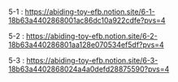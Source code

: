 5-1 : https://abiding-toy-efb.notion.site/6-1-18b63a4402868001ac86dc10a922cdfe?pvs=4  

5-2 : https://abiding-toy-efb.notion.site/6-2-18b63a440286801aa128e070534ef5df?pvs=4  

5-3 : https://abiding-toy-efb.notion.site/6-3-18b63a4402868024a4a0defd28875590?pvs=4  
